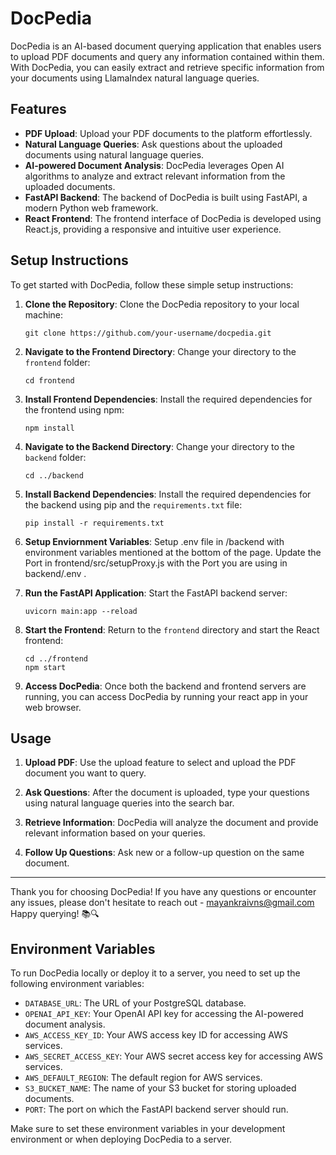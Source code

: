 # DocPedia

DocPedia is an AI-based document querying application that enables users to upload PDF documents and query any information contained within them. With DocPedia, you can easily extract and retrieve specific information from your documents using LlamaIndex natural language queries.

## Features

- **PDF Upload**: Upload your PDF documents to the platform effortlessly.
- **Natural Language Queries**: Ask questions about the uploaded documents using natural language queries.
- **AI-powered Document Analysis**: DocPedia leverages Open AI algorithms to analyze and extract relevant information from the uploaded documents.
- **FastAPI Backend**: The backend of DocPedia is built using FastAPI, a modern Python web framework.
- **React Frontend**: The frontend interface of DocPedia is developed using React.js, providing a responsive and intuitive user experience.

## Setup Instructions

To get started with DocPedia, follow these simple setup instructions:

1. **Clone the Repository**: Clone the DocPedia repository to your local machine:

    ```
    git clone https://github.com/your-username/docpedia.git
    ```

2. **Navigate to the Frontend Directory**: Change your directory to the `frontend` folder:

    ```
    cd frontend
    ```

3. **Install Frontend Dependencies**: Install the required dependencies for the frontend using npm:

    ```
    npm install
    ```

4. **Navigate to the Backend Directory**: Change your directory to the `backend` folder:

    ```
    cd ../backend
    ```

5. **Install Backend Dependencies**: Install the required dependencies for the backend using pip and the `requirements.txt` file:

    ```
    pip install -r requirements.txt
    ```

6. **Setup Enviornment Variables**: Setup .env file in /backend with environment variables mentioned at the bottom of the page. Update the Port in frontend/src/setupProxy.js with the Port you are using in backend/.env .

7. **Run the FastAPI Application**: Start the FastAPI backend server:

    ```
    uvicorn main:app --reload
    ```

8. **Start the Frontend**: Return to the `frontend` directory and start the React frontend:

    ```
    cd ../frontend
    npm start
    ```

9. **Access DocPedia**: Once both the backend and frontend servers are running, you can access DocPedia by running your react app in your web browser.

## Usage

1. **Upload PDF**: Use the upload feature to select and upload the PDF document you want to query.

2. **Ask Questions**: After the document is uploaded, type your questions using natural language queries into the search bar.

3. **Retrieve Information**: DocPedia will analyze the document and provide relevant information based on your queries.

4. **Follow Up Questions**: Ask new or a follow-up question on the same document.

---

Thank you for choosing DocPedia! If you have any questions or encounter any issues, please don't hesitate to reach out - mayankraivns@gmail.com Happy querying! 📚🔍

## Environment Variables

To run DocPedia locally or deploy it to a server, you need to set up the following environment variables:

- `DATABASE_URL`: The URL of your PostgreSQL database.
- `OPENAI_API_KEY`: Your OpenAI API key for accessing the AI-powered document analysis.
- `AWS_ACCESS_KEY_ID`: Your AWS access key ID for accessing AWS services.
- `AWS_SECRET_ACCESS_KEY`: Your AWS secret access key for accessing AWS services.
- `AWS_DEFAULT_REGION`: The default region for AWS services.
- `S3_BUCKET_NAME`: The name of your S3 bucket for storing uploaded documents.
- `PORT`: The port on which the FastAPI backend server should run.

Make sure to set these environment variables in your development environment or when deploying DocPedia to a server.
